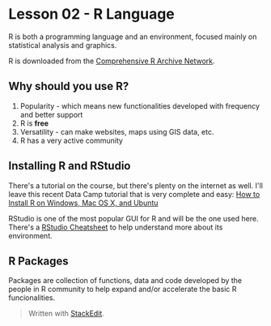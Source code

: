 # Lesson 02 - R Language

R is both a programming language and an environment, focused mainly on statistical analysis and graphics.

R is downloaded from the [Comprehensive R Archive Network](https://cran.r-project.org/).

## Why should you use R?

1. Popularity - which means new functionalities developed with frequency and better support
2. R is **free**
3. Versatility - can make websites, maps using GIS data, etc.
4. R has a very active community

## Installing R and RStudio

There's a tutorial on the course, but there's plenty on the internet as well. I'll leave this recent Data Camp tutorial that is very complete and easy:
[How to Install R on Windows, Mac OS X, and Ubuntu](https://www.datacamp.com/community/tutorials/installing-R-windows-mac-ubuntu)

RStudio is one of the most popular GUI for R and will be the one used here. There's a [RStudio Cheatsheet](https://github.com/rstudio/cheatsheets/raw/master/rstudio-ide.pdf) to help understand more about its environment.

## R Packages

Packages are collection of functions, data and code developed by the people in R community to help expand and/or accelerate the basic R funcionalities.



> Written with [StackEdit](https://stackedit.io/).
<!--stackedit_data:
eyJoaXN0b3J5IjpbLTY5MzIzMTc1Niw5MzkxNjU4MTksMTg4Mj
M2NTk3OCwzNTIxMjY2NDUsLTIxMjMxNDA2MTYsLTY1MzA3MzAy
OSwtOTM5MTE0ODc0XX0=
-->